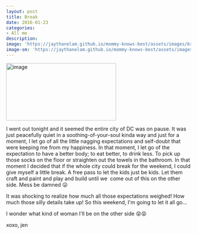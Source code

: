 ```yaml
---
layout: post
title: Break
date: 2016-01-23
categories:
- All me
description:
image: 'https://jaythanelam.github.io/mommy-knows-best/assets/images/break.jpg'
image-sm: 'https://jaythanelam.github.io/mommy-knows-best/assets/images/break.jpg'
---
```


<p><img class="alignnone size-medium wp-image-311" src="{{ site.baseurl }}/assets/image-29-300x157.jpeg" alt="image" width="300" height="157" /></p>

I went out tonight and it seemed the entire city of DC was on pause. It was just peacefully quiet in a soothing-of-your-soul kinda way and just for a moment, I let go of all the little nagging expectations and self-doubt that were keeping me from my happiness. In that moment, I let go of the expectation to have a better body; to eat better, to drink less. To pick up those socks on the floor or straighten out the towels in the bathroom. In that moment I decided that if the whole city could break for the weekend, I could give myself a little break. A free pass to let the kids just be kids. Let them craft and paint and play and build until we  come out of this on the other side. Mess be damned 😛</p>
<p>It was shocking to realize how much all those expectations weighed! How much those silly details take up! So this weekend, I'm going to let it all go...</p>

I wonder what kind of woman I'll be on the other side <span style="-webkit-tap-highlight-color: rgba(0, 0, 0, 0);">😝😝</span></p>

xoxo,
jen
